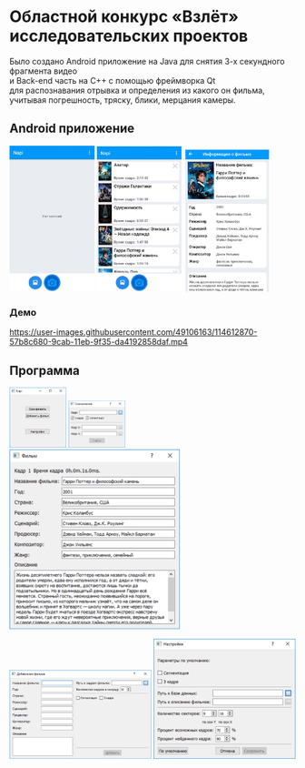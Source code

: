 # Областной конкурс «Взлёт» исследовательских проектов
Было создано Android приложение на Java для снятия 3-х секундного фрагмента видео\
и Back-end часть на C++ с помощью фреймворка Qt\
для распознавания отрывка и определения из какого он фильма,\
учитывая погрешность, тряску, блики, мерцания камеры.

## Android приложение
<p float="left">
<img width="150" src="readme_images/home.png"/>
<img width="150"  src="readme_images/list.png"/>
<img width="150"  src="readme_images/preview.png"/>
</p>

### Демо
https://user-images.githubusercontent.com/49106163/114612870-57b8c680-9cab-11eb-9f35-da4192858daf.mp4

## Программа
<p float="left">
<img width="100" src="readme_images/start.png"/>
<img width="100"  src="readme_images/presets.png"/>
<img width="300"  src="readme_images/description.png"/>
</p>

<p float="left">
<img width="250" src="readme_images/filling_info.png"/>
<img width="250"  src="readme_images/settings.png"/>
</p>
